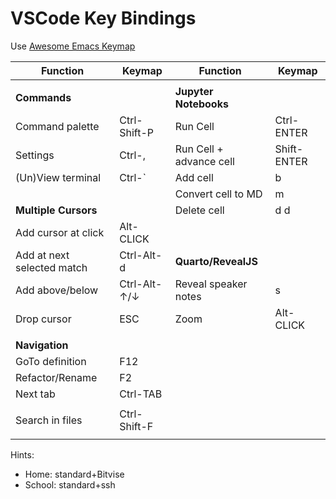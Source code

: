 # VSCode Key Bindings

Use [Awesome Emacs Keymap](https://marketplace.visualstudio.com/items?itemName=tuttieee.emacs-mcx)

| Function                      | Keymap                | Function                      | Keymap                |
|-------------------------------|-----------------------|-------------------------------|-----------------------|
|                               |                       |                               |                       |
| **Commands**                  |                       | **Jupyter Notebooks**         |                       |
| Command palette               | Ctrl-Shift-P          | Run Cell                      | Ctrl-ENTER            |
| Settings                      | Ctrl-,                | Run Cell + advance cell       | Shift-ENTER           |
| (Un)View terminal             | Ctrl-`                | Add cell                      | b                     |
|                               |                       | Convert cell to MD            | m                     |
| **Multiple Cursors**          |                       | Delete cell                   | d d                   |
| Add cursor at click           | Alt-CLICK             |                               |                       |
| Add at next selected match    | Ctrl-Alt-d            | **Quarto/RevealJS**           |                       |
| Add above/below               | Ctrl-Alt-&uarr;/&darr;| Reveal speaker notes          | s                     |
| Drop cursor                   | ESC                   | Zoom                          | Alt-CLICK             |
|                               |                       |
| **Navigation**                |                       |
| GoTo definition               | F12                   |
| Refactor/Rename               | F2                    |
| Next tab                      | Ctrl-TAB              |
|                               |                       |
| Search in files               | Ctrl-Shift-F          |
|                               |                       |


Hints:
- Home: standard+Bitvise
- School: standard+ssh








